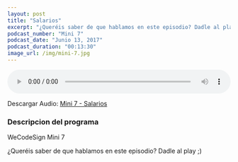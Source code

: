 ```yaml
---
layout: post
title: "Salarios"
excerpt: "¿Queréis saber de que hablamos en este episodio? Dadle al play ;)"
podcast_number: "Mini 7"
podcast_date: "Junio 13, 2017"
podcast_duration: "00:13:30"
image_url: /img/mini-7.jpg
---
```


<audio src="http://www.podtrac.com/pts/redirect.mp3/archive.org/download/WCD-Mini-7/WeCodeSign%20Mini%207%20-%20Salarios.mp3" preload="auto" controls style="width: 100%;">
  <p>Tu navegador no implementa el elemento audio</p>
</audio>

<p>Descargar Audio: <a href="http://www.podtrac.coedirect.mp3https://archive.org/download/WCD-Mini-7/WeCodeSign%20Mini%207%20-%20Salarios.mp3" title="Botón derecho del ratón, luego guardar enlace como...">Mini 7 - Salarios</a></p>

<h3 class="post-title  post-heading">Descripcion del programa</h3>

WeCodeSign Mini 7

¿Queréis saber de que hablamos en este episodio? Dadle al play ;)
